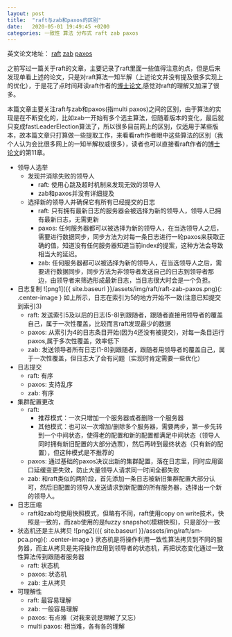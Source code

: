 ```yaml
---
layout: post
title:  "raft与zab和paxos的区别"
date:   2020-05-01 19:49:45 +0200
categories: 一致性 算法 分布式 raft zab paxos
---
```

英文论文地址：
[raft](https://pdos.csail.mit.edu/6.824/papers/raft-extended.pdf) [zab](https://marcoserafini.github.io/papers/zab.pdf)
[paxos](http://research.microsoft.com/en-us/um/people/lamport/pubs/paxos-simple.pdf)


之前写过一篇关于raft的文章，主要记录了raft里面一些值得注意的点，但是后来发现单看上述的论文，只是对raft算法一知半解（上述论文并没有提及很多实现上的优化），于是花了点时间拜读raft作者的[博士论文](https://web.stanford.edu/~ouster/cgi-bin/papers/OngaroPhD.pdf),感觉对raft的理解又加深了很多。

本篇文章主要关注raft与zab和paxos(指multi paxos)之间的区别，由于算法的实现是在不断变化的，比如zab一开始有多个选主算法，但随着版本的变化，最后就只变成fastLeaderElection算法了，所以很多目前网上的区别，仅适用于某些版本，故本篇文章只打算做一些提取工作，来看看raft作者眼中这些算法的区别（我个人认为会比很多网上的一知半解权威很多），读者也可以直接看raft作者的[博士论文](https://web.stanford.edu/~ouster/cgi-bin/papers/OngaroPhD.pdf)的第11章。


- 领导人选举
  - 发现并消除失败的领导人
    - raft: 使用心跳及超时机制来发现无效的领导人
    - zab和paxos并没有详细提及
  - 选择新的领导人并确保它有所有已经提交的日志
    - raft: 只有拥有最新日志的服务器会被选择为新的领导人，领导人已拥有最新日志，无需更新
    - paxos: 任何服务器都可以被选择为新的领导人，在当选领导人之后，需要进行数据同步，同步方法为对每一条日志进行一轮paxos来获取正确的值，知道没有任何服务器知道当前index的提案，这种方法会导致相当大的延迟。
    - zab: 任何服务器都可以被选择为新的领导人，在当选领导人之后，需要进行数据同步，同步方法为非领导者发送自己的日志到领导者那边，由领导者来筛选形成最新日志，当日志很大时会是一个负担。
- 日志复制
  ![png1]({{ site.baseurl }}/assets/img/raft/raft-zab-paxos.png){: .center-image }
  如上所示，日志在索引为5的地方开始不一致(注意已知提交到索引3)
  - raft: 发送索引5及以后的日志(5-8)到跟随者，跟随者直接用领导者的覆盖自己，属于一次性覆盖，比较而言raft发现最少的数据
  - paxos: 从索引为4的日志条目开始(因为4还没有被提交)，对每一条目运行paxos,属于多次性覆盖，效率低下
  - zab:  发送领导者所有日志(1-8)到跟随者，跟随者用领导者的覆盖自己，属于一次性覆盖，但日志大了会有问题（实现时肯定需要一些优化）
- 日志提交
  - raft: 有序
  - paxos: 支持乱序
  - zab:  有序
- 集群配置更改
  - raft:
    - 推荐模式：一次只增加一个服务器或者删除一个服务器
    - 其他模式：也可以一次增加/删除多个服务器，需要两步，第一步先转到一个中间状态，使得老的配置和新的配置都满足中间状态（领导人同时拥有新旧配置的大部分选票），然后再转到最终状态（只有新的配置），但这种模式是不推荐的
  - paxos: 通过基础的paxos决议出新的集群配置，落在日志里，同时应用窗口延缓变更失效，防止大量领导人请求同一时间全都失败
  - zab: 和raft类似的两阶段，首先添加一条日志被新旧集群配置大部分认可，然后旧配置的领导人发送请求到新配置的所有服务器，选择出一个新的领导人。
- 日志压缩
  - raft和zab均使用快照模式，但略有不同，raft使用copy on write技术，快照是一致的，而zab使用的是fuzzy snapshot(模糊快照)，只是部分一致
- 状态机还是主从拷贝
![png2]({{ site.baseurl }}/assets/img/raft/sm-pca.png){: .center-image }
状态机是将操作利用一致性算法拷贝到不同的服务器，而主从拷贝是先将操作应用到领导者的状态机，再把状态变化通过一致性算法传到跟随者服务器
  - raft: 状态机
  - paxos: 状态机
  - zab: 主从拷贝
- 可理解性
  - raft: 最容易理解
  - zab: 一般容易理解
  - paxos: 有点难（对我来说是理解了又忘）
  - multi paxos: 相当难，各有各的理解
